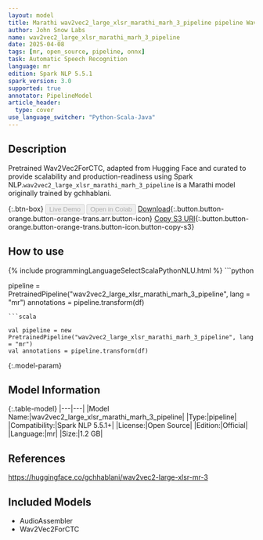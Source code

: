 ```yaml
---
layout: model
title: Marathi wav2vec2_large_xlsr_marathi_marh_3_pipeline pipeline Wav2Vec2ForCTC from gchhablani
author: John Snow Labs
name: wav2vec2_large_xlsr_marathi_marh_3_pipeline
date: 2025-04-08
tags: [mr, open_source, pipeline, onnx]
task: Automatic Speech Recognition
language: mr
edition: Spark NLP 5.5.1
spark_version: 3.0
supported: true
annotator: PipelineModel
article_header:
  type: cover
use_language_switcher: "Python-Scala-Java"
---
```


## Description

Pretrained Wav2Vec2ForCTC, adapted from Hugging Face and curated to provide scalability and production-readiness using Spark NLP.`wav2vec2_large_xlsr_marathi_marh_3_pipeline` is a Marathi model originally trained by gchhablani.

{:.btn-box}
<button class="button button-orange" disabled>Live Demo</button>
<button class="button button-orange" disabled>Open in Colab</button>
[Download](https://s3.amazonaws.com/auxdata.johnsnowlabs.com/public/models/wav2vec2_large_xlsr_marathi_marh_3_pipeline_mr_5.5.1_3.0_1744072147049.zip){:.button.button-orange.button-orange-trans.arr.button-icon}
[Copy S3 URI](s3://auxdata.johnsnowlabs.com/public/models/wav2vec2_large_xlsr_marathi_marh_3_pipeline_mr_5.5.1_3.0_1744072147049.zip){:.button.button-orange.button-orange-trans.button-icon.button-copy-s3}

## How to use



<div class="tabs-box" markdown="1">
{% include programmingLanguageSelectScalaPythonNLU.html %}
```python

pipeline = PretrainedPipeline("wav2vec2_large_xlsr_marathi_marh_3_pipeline", lang = "mr")
annotations =  pipeline.transform(df)   

```
```scala

val pipeline = new PretrainedPipeline("wav2vec2_large_xlsr_marathi_marh_3_pipeline", lang = "mr")
val annotations = pipeline.transform(df)

```
</div>

{:.model-param}
## Model Information

{:.table-model}
|---|---|
|Model Name:|wav2vec2_large_xlsr_marathi_marh_3_pipeline|
|Type:|pipeline|
|Compatibility:|Spark NLP 5.5.1+|
|License:|Open Source|
|Edition:|Official|
|Language:|mr|
|Size:|1.2 GB|

## References

https://huggingface.co/gchhablani/wav2vec2-large-xlsr-mr-3

## Included Models

- AudioAssembler
- Wav2Vec2ForCTC